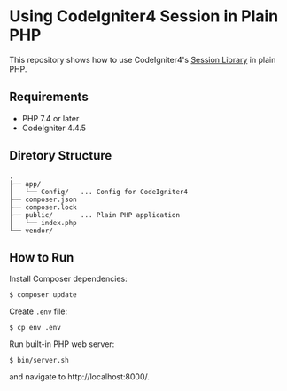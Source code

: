 # Using CodeIgniter4 Session in Plain PHP

This repository shows how to use CodeIgniter4's 
[Session Library](https://codeigniter.com/user_guide/libraries/sessions.html)
in plain PHP.

## Requirements

- PHP 7.4 or later
- CodeIgniter 4.4.5

## Diretory Structure

```
.
├── app/
│   └── Config/   ... Config for CodeIgniter4
├── composer.json
├── composer.lock
├── public/       ... Plain PHP application
│   └── index.php
└── vendor/
```

## How to Run

Install Composer dependencies:

```console
$ composer update
```

Create `.env` file:

```console
$ cp env .env
```

Run built-in PHP web server:

```console
$ bin/server.sh
```

and navigate to http://localhost:8000/.
